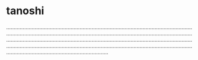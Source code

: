 # tanoshi
....................................................................................................................................................................................................................................................................................................................................................................................................................................................................................................................................................................................